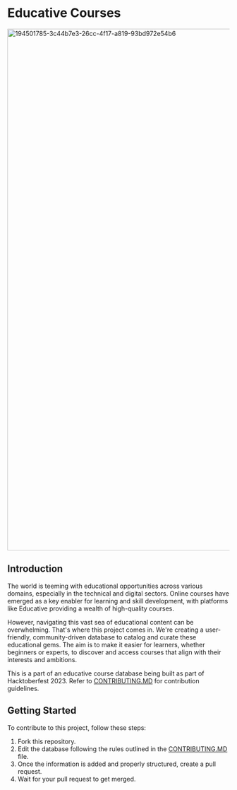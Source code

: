 # Educative Courses

<img width="1181" alt="194501785-3c44b7e3-26cc-4f17-a819-93bd972e54b6" src="https://github.com/gdsc-bit/educative_courses/assets/116020663/bc8bc050-f13c-4741-bc39-56ba953d714d">

## Introduction

The world is teeming with educational opportunities across various domains, especially in the technical and digital sectors. Online courses have emerged as a key enabler for learning and skill development, with platforms like Educative providing a wealth of high-quality courses.

However, navigating this vast sea of educational content can be overwhelming. That's where this project comes in. We're creating a user-friendly, community-driven database to catalog and curate these educational gems. The aim is to make it easier for learners, whether beginners or experts, to discover and access courses that align with their interests and ambitions.

This is a part of an educative course database being built as part of Hacktoberfest 2023. Refer to [CONTRIBUTING.MD](CONTRIBUTING.md) for contribution guidelines.

## Getting Started

To contribute to this project, follow these steps:

1. Fork this repository.
2. Edit the database following the rules outlined in the [CONTRIBUTING.MD](CONTRIBUTING.md) file.
3. Once the information is added and properly structured, create a pull request.
4. Wait for your pull request to get merged.
